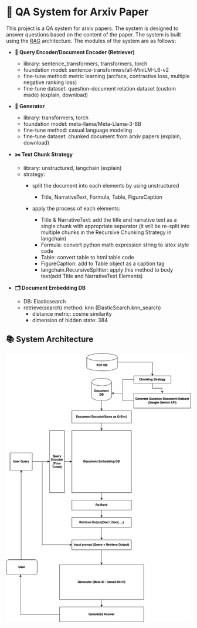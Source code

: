 # 🤔 QA System for Arxiv Paper

This project is a QA system for arxiv papers. The system is designed to answer questions based on the content of the paper. The system is built using the [RAG](https://arxiv.org/abs/2104.08691) architecture. The modules of the system are as follows:

- **🔭 Query Encoder/Document Encoder (Retriever)**
  - library: sentence_transformers, transformers, torch
  - foundation model: sentence-transformers/all-MiniLM-L6-v2
  - fine-tune method: metric learning (arcface, contrastive loss, multiple negative ranking loss)
  - fine-tune dataset: question-document relation dataset (custom made) (explain, download)

- **🧠 Generator**
  - library: transformers, torch
  - foundation model: meta-llama/Meta-Llama-3-8B
  - fine-tune method: casual language modeling
  - fine-tune dataset: chunked document from arxiv papers (explain, download)

- **✂️ Text Chunk Strategy**
  - library: unstructured, langchain (explain)
  - strategy:
    - split the document into each elements by using unstructured
      - Title, NarrativeText, Formula, Table, FigureCaption
    
    - apply the process of each elements:
      - Title & NarrativeText: add the title and narrative text as a single chunk with appropriate seperator (it will be re-split into multiple chunks in the Recursive Chunking Strategy in langchain)
      - Formula: convert python math expression string to latex style code
      - Table: convert table to html table code
      - FigureCaption: add to Table object as a caption tag
      - langchain.RecursiveSplitter: apply this method to body text(add Title and NarrativeText Elements)

- **🗂️ Document Embedding DB**
  - DB: Elasticsearch
  - retrieve(search) method: knn (ElasticSearch.knn_search)
    - distance metric: cosine similarity
    - dimension of hidden state: 384


## 📚 System Architecture
![Image Description](assets/images/white_rag_pipeline.drawio.png)